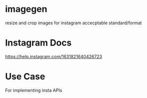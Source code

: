 # imagegen
resize and crop images for instagram accecptable standard/format

# Instagram Docs
https://help.instagram.com/1631821640426723

# Use Case
For implementing insta APIs
